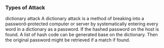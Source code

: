 ### Types of Attack

dictionary attack
A dictionary attack is a method of breaking into a password-protected computer or server by systematically entering every word in a dictionary as a password.
If the hashed password on the host is found. A list of hash code can be generated base on the dictionary. Then the original password might be retrieved if a match if found.
